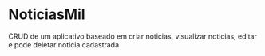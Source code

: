 # NoticiasMil
CRUD de um aplicativo baseado em criar noticias, visualizar noticias, editar e pode deletar noticia cadastrada
